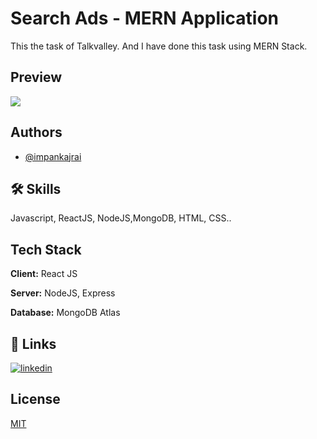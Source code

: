 
# Search Ads - MERN Application

This the task of Talkvalley. And I have done this task using MERN Stack.


## Preview

![](https://github.com/impankajrai/searchAds-task/blob/main/Frontend/public/project%20view.gif=200x)


## Authors

- [@impankajrai](https://www.github.com/impankajrai)


## 🛠 Skills
Javascript, ReactJS, NodeJS,MongoDB, HTML, CSS..


## Tech Stack

**Client:** React JS

**Server:** NodeJS, Express

**Database:** MongoDB Atlas


## 🔗 Links

[![linkedin](https://img.shields.io/badge/linkedin-0A66C2?style=for-the-badge&logo=linkedin&logoColor=white)](https://www.linkedin.com/in/impankajrai/)



## License

[MIT](https://choosealicense.com/licenses/mit/)

